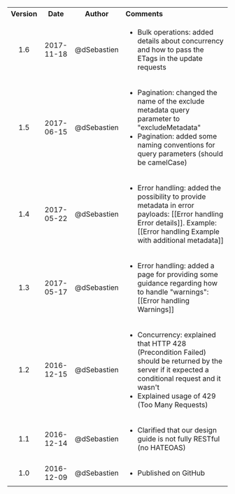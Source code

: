 <table>
  <tbody>
    <tr>
      <th align="center">Version</th>
      <th align="center">Date</th>
      <th align="center">Author</th>
      <th align="left">Comments</th>
    </tr>
    <tr>
      <td align="center">1.6</td>
      <td align="center">2017-11-18</td>
      <td align="center">@dSebastien</td>
      <td align="left">
        <ul>
          <li>Bulk operations: added details about concurrency and how to pass the ETags in the update requests</li>
        </ul>
      </td>
    </tr>
    <tr>
      <td align="center">1.5</td>
      <td align="center">2017-06-15</td>
      <td align="center">@dSebastien</td>
      <td align="left">
        <ul>
          <li>Pagination: changed the name of the exclude metadata query parameter to "excludeMetadata"</li>
          <li>Pagination: added some naming conventions for query parameters (should be camelCase)</li>
        </ul>
      </td>
    </tr>
    <tr>
      <td align="center">1.4</td>
      <td align="center">2017-05-22</td>
      <td align="center">@dSebastien</td>
      <td align="left">
        <ul>
          <li>Error handling: added the possibility to provide metadata in error payloads: [[Error handling Error details]]. Example: [[Error handling Example with additional metadata]]</li>
        </ul>
      </td>
    </tr>
    <tr>
      <td align="center">1.3</td>
      <td align="center">2017-05-17</td>
      <td align="center">@dSebastien</td>
      <td align="left">
        <ul>
          <li>Error handling: added a page for providing some guidance regarding how to handle "warnings": [[Error handling Warnings]]</li>
        </ul>
      </td>
    </tr>
    <tr>
      <td align="center">1.2</td>
      <td align="center">2016-12-15</td>
      <td align="center">@dSebastien</td>
      <td align="left">
        <ul>
          <li>Concurrency: explained that HTTP 428 (Precondition Failed) should be returned by the server if it expected a conditional request and it wasn't</li>
          <li>Explained usage of 429 (Too Many Requests)</li>
        </ul>
      </td>
    </tr>
    <tr>
      <td align="center">1.1</td>
      <td align="center">2016-12-14</td>
      <td align="center">@dSebastien</td>
      <td align="left">
          <ul>
            <li>Clarified that our design guide is not fully RESTful (no HATEOAS)</li>
          </ul>
      </td>
    </tr>
    <tr>
      <td align="center">1.0</td>
      <td align="center">2016-12-09</td>
      <td align="center">@dSebastien</td>
      <td align="left">
        <ul>
          <li>Published on GitHub</li>
        </ul>
      </td>
    </tr>
  </tbody>
</table>
